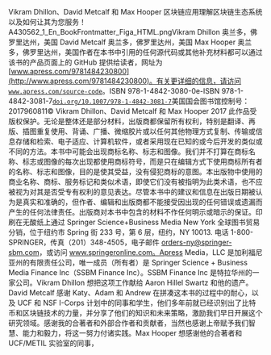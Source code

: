 Vikram Dhillon、David Metcalf 和 Max Hooper 区块链应用理解区块链生态系统以及如何让其为您服务！A430562_1_En_BookFrontmatter_Figa_HTML.pngVikram Dhillon 奥兰多，佛罗里达州，美国 David Metcalf 奥兰多，佛罗里达州，美国 Max Hooper 奥兰多，佛罗里达州，美国作者在本书中引用的任何源代码或其他补充材料都可以通过该书的产品页面上的 GitHub 提供给读者，网址为 [www.apress.com/9781484230800](http://www.apress.com/9781484230800)。有关更详细的信息，请访问 [`www.apress.com/source-code`](http://www.apress.com/source-code)。ISBN 978-1-4842-3080-0e-ISBN 978-1-4842-3081-7[`doi.org/10.1007/978-1-4842-3081-7`](https://doi.org/10.1007/978-1-4842-3081-7)美国国会图书馆控制号：2017960811© Vikram Dhillon、David Metcalf 和 Max Hooper 2017 此作品受版权保护。无论是整体还是部分材料，出版商都保留所有权利，特别是翻译、再版、插图重复使用、背诵、广播、微缩胶片或以任何其他物理方式复制、传输或信息存储和检索、电子适应、计算机软件，或者采用现在已知的或今后开发的类似或不同的方法。本书中可能会出现商标名称、标志和图像。我们并不打算在商标名称、标志或图像的每次出现都使用商标符号，而是只在编辑方式下使用商标所有者的名称、标志和图像，目的是使其受益，没有侵犯商标的意图。本出版物中使用的商业名称、商标、服务标记和类似术语，即使它们没有被指明为此类术语，也不应被视为对其是否受专有权利的意见表达。尽管本书中的建议和信息在出版日期被认为是真实和准确的，但作者、编辑和出版商都不能接受因出现的任何错误或遗漏而产生的任何法律责任。出版商对本书中包含的材料不作任何明示或暗示的保证。印刷在无酸纸上通过 Springer Science+Business Media New York 全球图书贸易分销，位于纽约市 Spring 街 233 号，第 6 层，纽约，NY 10013\. 电话 1-800-SPRINGER，传真（201）348-4505，电子邮件 orders-ny@springer-sbm.com，或访问 www.springeronline.com。Apress Media，LLC 是加利福尼亚州的有限责任公司，唯一成员（所有者）是 Springer Science + Business Media Finance Inc（SSBM Finance Inc）。SSBM Finance Inc 是特拉华州的一家公司。Vikram Dhillon 想把这项工作献给 Aaron Hillel Swartz 和他的遗产。David Metcalf 感谢 Katy、Adam 和 Andrew 在拼凑这本书的过程中的耐心，以及 UCF 和 NSF I-Corps 计划中的同事和学生，他们多年前就已经识别出了比特币和区块链技术的力量，并分享了他们的知识和未来策略，激励我们早日开展这个研究领域。感谢我的合著者和外部合作者和贡献者，当然也感谢上帝赋予我们智慧、能力和毅力，将这一努力付诸实践。Max Hooper 想感谢他的合著者和 UCF/METIL 实验室的同事，
